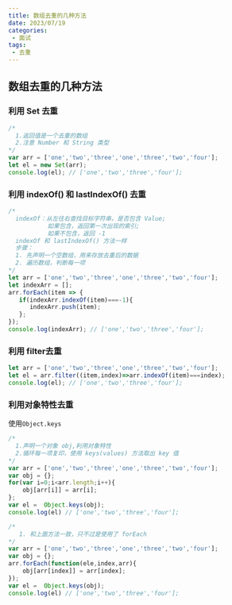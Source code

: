 ```yaml
---
title: 数组去重的几种方法
date: 2023/07/19
categories:
 - 面试
tags:
 - 去重
---
```

## 数组去重的几种方法

### 利用 Set 去重

```js
/* 
  1.返回值是一个去重的数组 
  2.注意 Number 和 String 类型
*/
var arr = ['one','two','three','one','three','two','four'];
let el = new Set(arr);
console.log(el); // ['one','two','three','four'];
```

### 利用 indexOf() 和 lastIndexOf() 去重

```js
/*
  indexOf：从左往右查找目标字符串，是否包含 Value;
           如果包含，返回第一次出现的索引;
           如果不包含，返回 -1
  indexOf 和 lastIndexOf() 方法一样
  步骤：
  1. 先声明一个空数组，用来存放去重后的数据
  2. 遍历数组，判断每一项
*/
let arr = ['one','two','three','one','three','two','four'];
let indexArr = [];
arr.forEach(item => {
   if(indexArr.indexOf(item)===-1){
      indexArr.push(item);
   };
});
console.log(indexArr); // ['one','two','three','four'];
```

### 利用 filter去重

```js
let arr = ['one','two','three','one','three','two','four'];
let el = arr.filter((item,index)=>arr.indexOf(item)===index);
console.log(el); // ['one','two','three','four'];
```

### 利用对象特性去重

使用`Object.keys`

<CodeGroup>

<CodeGroupItem title="for循环">

```js
/*
  1.声明一个对象 obj,利用对象特性
  2.循环每一项复印，使用 keys(values) 方法取出 key 值
*/
var arr = ['one','two','three','one','three','two','four'];
var obj = {};
for(var i=0;i<arr.length;i++){
    obj[arr[i]] = arr[i];
};
var el =  Object.keys(obj);
console.log(el) // ['one','two','three','four'];
```

</CodeGroupItem>

<CodeGroupItem title="forEach循环">

```js
/* 
   1. 和上面方法一致，只不过是使用了 forEach
*/
var arr = ['one','two','three','one','three','two','four'];
var obj = {};
arr.forEach(function(ele,index,arr){
    obj[arr[index]] = arr[index];
});
var el =  Object.keys(obj);
console.log(el) // ['one','two','three','four'];
```

</CodeGroupItem>

</CodeGroup>